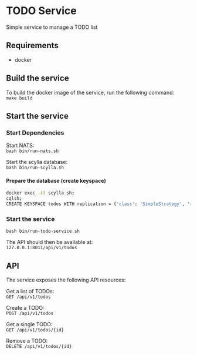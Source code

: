 # TODO Service
Simple service to manage a TODO list

## Requirements
- docker

## Build the service

To build the docker image of the service, run the following command:  
`make build`

## Start the service

### Start Dependencies

Start NATS:      
`bash bin/run-nats.sh`

Start the scylla database:  
`bash bin/run-scylla.sh`

#### Prepare the database (create keyspace)

```bash  
docker exec -it scylla sh;
cqlsh;
CREATE KEYSPACE todos WITH replication = {'class': 'SimpleStrategy', 'replication_factor' : 1};
```

### Start the service

`bash bin/run-todo-service.sh`

The API should then be available at:  
`127.0.0.1:8011/api/v1/todos`

## API
The service exposes the following API resources:

Get a list of TODOs:  
`GET /api/v1/todos`

Create a TODO:  
`POST /api/v1/todos`

Get a single TODO:  
`GET /api/v1/todos/{id}`

Remove a TODO:  
`DELETE /api/v1/todos/{id}`

